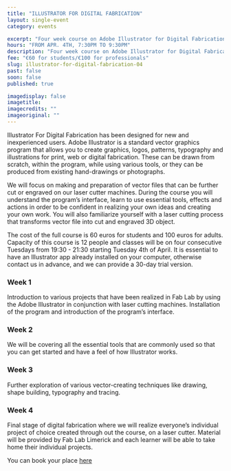 ```yaml
---
title: "ILLUSTRATOR FOR DIGITAL FABRICATION"
layout: single-event
category: events

excerpt: "Four week course on Adobe Illustrator for Digital Fabrication"
hours: "FROM APR. 4TH, 7:30PM TO 9:30PM"
description: "Four week course on Adobe Illustrator for Digital Fabrication"
fee: "€60 for students/€100 for professionals"
slug: illustrator-for-digital-fabrication-04
past: false
soon: false
published: true

imagedisplay: false
imagetitle:
imagecredits: ""
imageoriginal: ""
---
```


 Illustrator For Digital Fabrication has been designed for new and inexperienced users. Adobe Illustrator is a standard vector graphics program that allows you to create graphics, logos, patterns, typography and illustrations for print, web or digital fabrication.  These can be drawn from scratch, within the program, while using various tools, or they can be produced from existing hand-drawings or photographs.

We will focus on making and preparation of vector files that can be further cut or engraved on our laser cutter machines. During the course you will understand the program’s interface, learn to use essential tools, effects and actions in order to be confident in realizing your own ideas and creating your own work. You will also familiarize yourself with a laser cutting process that transforms vector file into cut and engraved 3D object.

The cost of the full course is 60 euros for students and 100 euros for adults. Capacity of this course is 12 people and classes will be on four consecutive Tuesdays from 19:30 - 21:30 starting Tuesday 4th of April. It is essential to have an Illustrator app already installed on your computer, otherwise contact us in advance, and we can provide a 30-day trial version.

### Week 1
Introduction to various projects that have been realized in Fab Lab by using the Adobe Illustrator in conjunction with laser cutting machines. Installation of the program and introduction of the program’s interface.

### Week 2
We will be covering all the essential tools that are commonly used so that you can get started and have a feel of how Illustrator works.

### Week 3
Further exploration of various vector-creating techniques like drawing, shape building, typography and tracing.

### Week 4
Final stage of digital fabrication where we will realize everyone’s individual project of choice created through out the course, on a laser cutter. Material will be provided by Fab Lab Limerick and each learner will be able to take home their individual projects.

You can book your place [here](fablablimerick.ticketleap.com/illustrator-for-digital-fabrication-04/)
